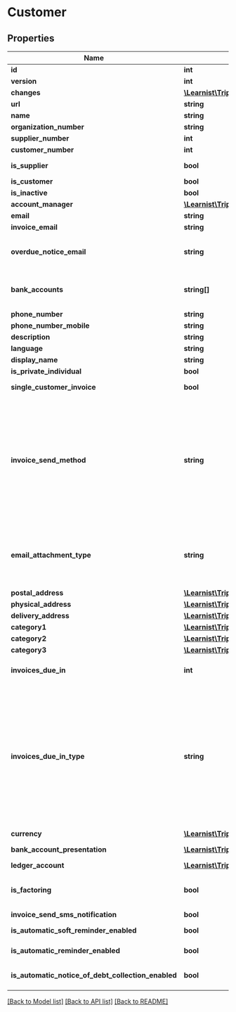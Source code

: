 # Customer

## Properties
Name | Type | Description | Notes
------------ | ------------- | ------------- | -------------
**id** | **int** |  | [optional] 
**version** | **int** |  | [optional] 
**changes** | [**\Learnist\Tripletex\Model\Change[]**](Change.md) |  | [optional] 
**url** | **string** |  | [optional] 
**name** | **string** |  | 
**organization_number** | **string** |  | [optional] 
**supplier_number** | **int** |  | [optional] 
**customer_number** | **int** |  | [optional] 
**is_supplier** | **bool** | Defines if the customer is also a supplier. | [optional] 
**is_customer** | **bool** |  | [optional] 
**is_inactive** | **bool** |  | [optional] 
**account_manager** | [**\Learnist\Tripletex\Model\Employee**](Employee.md) |  | [optional] 
**email** | **string** |  | [optional] 
**invoice_email** | **string** |  | [optional] 
**overdue_notice_email** | **string** | The email address of the customer where the noticing emails are sent in case of an overdue | [optional] 
**bank_accounts** | **string[]** | [DEPRECATED] List of the bank account numbers for this customer. Norwegian bank account numbers only. | [optional] 
**phone_number** | **string** |  | [optional] 
**phone_number_mobile** | **string** |  | [optional] 
**description** | **string** |  | [optional] 
**language** | **string** |  | [optional] 
**display_name** | **string** |  | [optional] 
**is_private_individual** | **bool** |  | [optional] 
**single_customer_invoice** | **bool** | Enables various orders on one customer invoice. | [optional] 
**invoice_send_method** | **string** | Define the invoicing method for the customer.&lt;br&gt;EMAIL: Send invoices as email.&lt;br&gt;EHF: Send invoices as EHF.&lt;br&gt;EFAKTURA: Send invoices as EFAKTURA.&lt;br&gt;AVTALEGIRO: Send invoices as AVTALEGIRO.&lt;br&gt;VIPPS: Send invoices through VIPPS.&lt;br&gt;PAPER: Send invoices as paper invoice.&lt;br&gt;MANUAL: User will have to send invocie manually.&lt;br&gt; | [optional] 
**email_attachment_type** | **string** | Define the invoice attachment type for emailing to the customer.&lt;br&gt;LINK: Send invoice as link in email.&lt;br&gt;ATTACHMENT: Send invoice as attachment in email.&lt;br&gt; | [optional] 
**postal_address** | [**\Learnist\Tripletex\Model\Address**](Address.md) |  | [optional] 
**physical_address** | [**\Learnist\Tripletex\Model\Address**](Address.md) |  | [optional] 
**delivery_address** | [**\Learnist\Tripletex\Model\DeliveryAddress**](DeliveryAddress.md) |  | [optional] 
**category1** | [**\Learnist\Tripletex\Model\CustomerCategory**](CustomerCategory.md) |  | [optional] 
**category2** | [**\Learnist\Tripletex\Model\CustomerCategory**](CustomerCategory.md) |  | [optional] 
**category3** | [**\Learnist\Tripletex\Model\CustomerCategory**](CustomerCategory.md) |  | [optional] 
**invoices_due_in** | **int** | Number of days/months in which invoices created from this customer is due | [optional] 
**invoices_due_in_type** | **string** | Set the time unit of invoicesDueIn. The special case RECURRING_DAY_OF_MONTH enables the due date to be fixed to a specific day of the month, in this case the fixed due date will automatically be set as standard on all invoices created from this customer. Note that when RECURRING_DAY_OF_MONTH is set, the due date will be set to the last day of month if \&quot;31\&quot; is set in invoicesDueIn. | [optional] 
**currency** | [**\Learnist\Tripletex\Model\Currency**](Currency.md) |  | [optional] 
**bank_account_presentation** | [**\Learnist\Tripletex\Model\CompanyBankAccountPresentation[]**](CompanyBankAccountPresentation.md) | List of bankAccount for this customer | [optional] 
**ledger_account** | [**\Learnist\Tripletex\Model\Account**](Account.md) |  | [optional] 
**is_factoring** | **bool** | If true; send this customers invoices to factoring (if factoring is turned on in account). | [optional] 
**invoice_send_sms_notification** | **bool** | Is sms-notification on/off | [optional] 
**is_automatic_soft_reminder_enabled** | **bool** | Has automatic soft reminders enabled for this customer. | [optional] 
**is_automatic_reminder_enabled** | **bool** | Has automatic reminders enabled for this customer. | [optional] 
**is_automatic_notice_of_debt_collection_enabled** | **bool** | Has automatic notice of debt collection enabled for this customer. | [optional] 

[[Back to Model list]](../../README.md#documentation-for-models) [[Back to API list]](../../README.md#documentation-for-api-endpoints) [[Back to README]](../../README.md)

